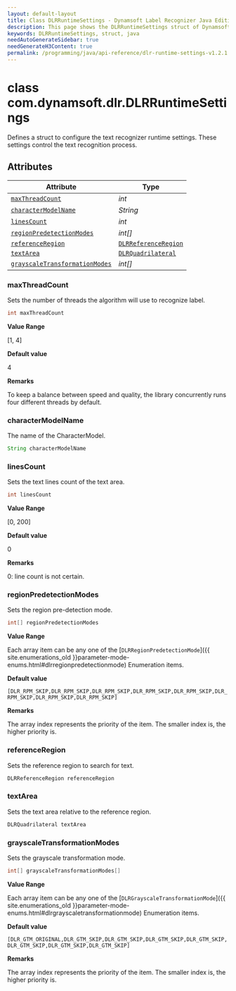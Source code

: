```yaml
---
layout: default-layout
title: Class DLRRuntimeSettings - Dynamsoft Label Recognizer Java Edition
description: This page shows the DLRRuntimeSettings struct of Dynamsoft Label Recognition for Java Language.
keywords: DLRRuntimeSettings, struct, java
needAutoGenerateSidebar: true
needGenerateH3Content: true
permalink: /programming/java/api-reference/dlr-runtime-settings-v1.2.1.html
---
```



# class com.dynamsoft.dlr.DLRRuntimeSettings
Defines a struct to configure the text recognizer runtime settings. These settings control the text recognition process.
  

## Attributes
  
| Attribute | Type |
|---------- | ---- |
| [`maxThreadCount`](#maxthreadcount) | *int* |
| [`characterModelName`](#charactermodelname) | *String* |
| [`linesCount`](#linescount) | *int* |
| [`regionPredetectionModes`](#regionpredetectionmodes) | *int\[\]* |
| [`referenceRegion`](#referenceregion) | [`DLRReferenceRegion`](dlr-reference-region.md) |
| [`textArea`](#textarea) | [`DLRQuadrilateral`](dlr-quadrilateral.md) |
| [`grayscaleTransformationModes`](#grayscaletransformationmodes) | *int\[\]* |


### maxThreadCount
Sets the number of threads the algorithm will use to recognize label.

```java
int maxThreadCount
```

**Value Range**

[1, 4]

**Default value**

4

**Remarks**

To keep a balance between speed and quality, the library concurrently runs four different threads by default.

### characterModelName
The name of the CharacterModel.

```java
String characterModelName
```

### linesCount
Sets the text lines count of the text area.

```java
int linesCount
```

**Value Range**

[0, 200]

**Default value**

0

**Remarks**

0: line count is not certain.


### regionPredetectionModes
Sets the region pre-detection mode.

```java
int[] regionPredetectionModes
```

**Value Range**

Each array item can be any one of the [`DLRRegionPredetectionMode`]({{ site.enumerations_old }}parameter-mode-enums.html#dlrregionpredetectionmode) Enumeration items.

**Default value**

`[DLR_RPM_SKIP,DLR_RPM_SKIP,DLR_RPM_SKIP,DLR_RPM_SKIP,DLR_RPM_SKIP,DLR_RPM_SKIP,DLR_RPM_SKIP,DLR_RPM_SKIP]`

**Remarks**

The array index represents the priority of the item. The smaller index is, the higher priority is.


### referenceRegion
Sets the reference region to search for text.

```java
DLRReferenceRegion referenceRegion
```

### textArea
Sets the text area relative to the reference region.

```java
DLRQuadrilateral textArea
```

### grayscaleTransformationModes
Sets the grayscale transformation mode.

```java
int[] grayscaleTransformationModes[]
```

**Value Range**

Each array item can be any one of the [`DLRGrayscaleTransformationMode`]({{ site.enumerations_old }}parameter-mode-enums.html#dlrgrayscaletransformationmode) Enumeration items.

**Default value**

`[DLR_GTM_ORIGINAL,DLR_GTM_SKIP,DLR_GTM_SKIP,DLR_GTM_SKIP,DLR_GTM_SKIP,DLR_GTM_SKIP,DLR_GTM_SKIP,DLR_GTM_SKIP]`

**Remarks**

The array index represents the priority of the item. The smaller index is, the higher priority is.
  


